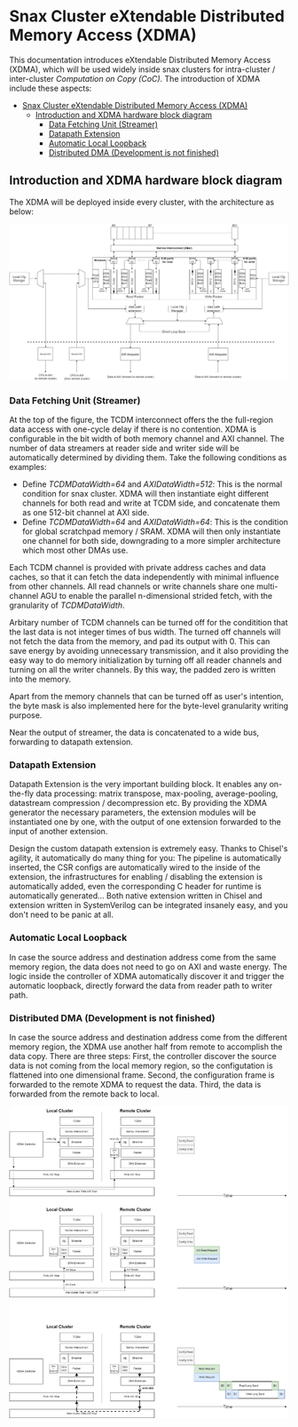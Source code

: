 # Snax Cluster eXtendable Distributed Memory Access (XDMA)

This documentation introduces eXtendable Distributed Memory Access (XDMA), which will be used widely inside snax clusters for intra-cluster / inter-cluster *Computation on Copy (CoC)*. The introduction of XDMA include these aspects:  

- [Snax Cluster eXtendable Distributed Memory Access (XDMA)](#snax-cluster-extendable-distributed-memory-access-xdma)
  - [Introduction and XDMA hardware block diagram](#introduction-and-xdma-hardware-block-diagram)
    - [Data Fetching Unit (Streamer)](#data-fetching-unit-streamer)
    - [Datapath Extension](#datapath-extension)
    - [Automatic Local Loopback](#automatic-local-loopback)
    - [Distributed DMA (Development is not finished)](#distributed-dma-development-is-not-finished)


## Introduction and XDMA hardware block diagram

The XDMA will be deployed inside every cluster, with the architecture as below: 

![XDMA Hardware Diagram](xdma_figures/xdma_datapath.png)

### Data Fetching Unit (Streamer)

At the top of the figure, the TCDM interconnect offers the the full-region data access with one-cycle delay if there is no contention. XDMA is configurable in the bit width of both memory channel and AXI channel. The number of data streamers at reader side and writer side will be automatically determined by dividing them. Take the following conditions as examples: 

- Define *TCDMDataWidth=64* and *AXIDataWidth=512*: This is the normal condition for snax cluster. XDMA will then instantiate eight different channels for both read and write at TCDM side, and concatenate them as one 512-bit channel at AXI side. 
- Define *TCDMDataWidth=64* and *AXIDataWidth=64*: This is the condition for global scratchpad memory / SRAM. XDMA will then only instantiate one channel for both side, downgrading to a more simpler architecture which most other DMAs use. 

Each TCDM channel is provided with private address caches and data caches, so that it can fetch the data independently with minimal influence from other channels. All read channels or write channels share one multi-channel AGU to enable the parallel n-dimensional strided fetch, with the granularity of *TCDMDataWidth*. 

Arbitary number of TCDM channels can be turned off for the conditition that the last data is not integer times of bus width. The turned off channels will not fetch the data from the memory, and pad its output with 0. This can save energy by avoiding unnecessary transmission, and it also providing the easy way to do memory initialization by turning off all reader channels and turning on all the writer channels. By this way, the padded zero is written into the memory. 

Apart from the memory channels that can be turned off as user's intention, the byte mask is also implemented here for the byte-level granularity writing purpose. 

Near the output of streamer, the data is concatenated to a wide bus, forwarding to datapath extension. 

### Datapath Extension

Datapath Extension is the very important building block. It enables any on-the-fly data processing: matrix transpose, max-pooling, average-pooling, datastream compression / decompression etc. By providing the XDMA generator the necessary parameters, the extension modules will be instantiated one by one, with the output of one extension forwarded to the input of another extension. 

Design the custom datapath extension is extremely easy. Thanks to Chisel's agility, it automatically do many thing for you: The pipeline is automatically inserted, the CSR configs are automatically wired to the inside of the extension, the infrastructures for enabling / disabling the extension is automatically added, even the corresponding C header for runtime is automatically generated... Both native extension written in Chisel and extension written in SystemVerilog can be integrated insanely easy, and you don't need to be panic at all. 

### Automatic Local Loopback

In case the source address and destination address come from the same memory region, the data does not need to go on AXI and waste energy. The logic inside the controller of XDMA automatically discover it and trigger the automatic loopback, directly forward the data from reader path to writer path. 

### Distributed DMA (Development is not finished)

In case the source address and destination address come from the different memory region, the XDMA use another half from remote to accomplish the data copy. There are three steps: First, the controller discover the source data is not coming from the local memory region, so the configutation is flattened into one dimensional frame. Second, the configuration frame is forwarded to the remote XDMA to request the data. Third, the data is forwarded from the remote back to local. 

![XDMA Call Chain](xdma_figures/xdma_callchain.png)
